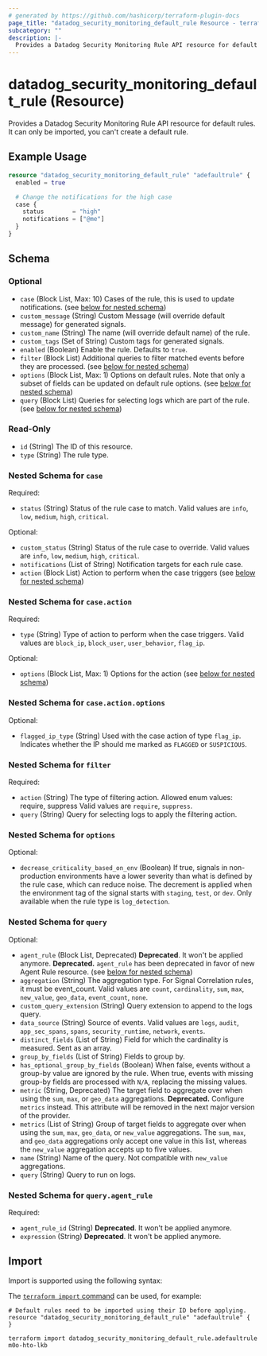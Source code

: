 ```yaml
---
# generated by https://github.com/hashicorp/terraform-plugin-docs
page_title: "datadog_security_monitoring_default_rule Resource - terraform-provider-datadog"
subcategory: ""
description: |-
  Provides a Datadog Security Monitoring Rule API resource for default rules. It can only be imported, you can't create a default rule.
---
```


# datadog_security_monitoring_default_rule (Resource)

Provides a Datadog Security Monitoring Rule API resource for default rules. It can only be imported, you can't create a default rule.

## Example Usage

```terraform
resource "datadog_security_monitoring_default_rule" "adefaultrule" {
  enabled = true

  # Change the notifications for the high case
  case {
    status        = "high"
    notifications = ["@me"]
  }
}
```

<!-- schema generated by tfplugindocs -->
## Schema

### Optional

- `case` (Block List, Max: 10) Cases of the rule, this is used to update notifications. (see [below for nested schema](#nestedblock--case))
- `custom_message` (String) Custom Message (will override default message) for generated signals.
- `custom_name` (String) The name (will override default name) of the rule.
- `custom_tags` (Set of String) Custom tags for generated signals.
- `enabled` (Boolean) Enable the rule. Defaults to `true`.
- `filter` (Block List) Additional queries to filter matched events before they are processed. (see [below for nested schema](#nestedblock--filter))
- `options` (Block List, Max: 1) Options on default rules. Note that only a subset of fields can be updated on default rule options. (see [below for nested schema](#nestedblock--options))
- `query` (Block List) Queries for selecting logs which are part of the rule. (see [below for nested schema](#nestedblock--query))

### Read-Only

- `id` (String) The ID of this resource.
- `type` (String) The rule type.

<a id="nestedblock--case"></a>
### Nested Schema for `case`

Required:

- `status` (String) Status of the rule case to match. Valid values are `info`, `low`, `medium`, `high`, `critical`.

Optional:

- `custom_status` (String) Status of the rule case to override. Valid values are `info`, `low`, `medium`, `high`, `critical`.
- `notifications` (List of String) Notification targets for each rule case.
- `action` (Block List) Action to perform when the case triggers (see [below for nested schema](#nestedblock--case--action))

<a id="nestedblock--case--action"></a>
### Nested Schema for `case.action`

Required:

- `type` (String) Type of action to perform when the case triggers. Valid values are `block_ip`, `block_user`, `user_behavior`, `flag_ip`.

Optional:

- `options` (Block List, Max: 1) Options for the action (see [below for nested schema](#nestedblock--case--action--options))

<a id="nestedblock--case--action--options"></a>
### Nested Schema for `case.action.options`

Optional:

- `flagged_ip_type` (String) Used with the case action of type `flag_ip`. Indicates whether the IP should me marked as `FLAGGED` or `SUSPICIOUS`.

<a id="nestedblock--filter"></a>
### Nested Schema for `filter`

Required:

- `action` (String) The type of filtering action. Allowed enum values: require, suppress Valid values are `require`, `suppress`.
- `query` (String) Query for selecting logs to apply the filtering action.


<a id="nestedblock--options"></a>
### Nested Schema for `options`

Optional:

- `decrease_criticality_based_on_env` (Boolean) If true, signals in non-production environments have a lower severity than what is defined by the rule case, which can reduce noise. The decrement is applied when the environment tag of the signal starts with `staging`, `test`, or `dev`. Only available when the rule type is `log_detection`.


<a id="nestedblock--query"></a>
### Nested Schema for `query`

Optional:

- `agent_rule` (Block List, Deprecated) **Deprecated**. It won't be applied anymore. **Deprecated.** `agent_rule` has been deprecated in favor of new Agent Rule resource. (see [below for nested schema](#nestedblock--query--agent_rule))
- `aggregation` (String) The aggregation type. For Signal Correlation rules, it must be event_count. Valid values are `count`, `cardinality`, `sum`, `max`, `new_value`, `geo_data`, `event_count`, `none`.
- `custom_query_extension` (String) Query extension to append to the logs query.
- `data_source` (String) Source of events. Valid values are `logs`, `audit`, `app_sec_spans`, `spans`, `security_runtime`, `network`, `events`.
- `distinct_fields` (List of String) Field for which the cardinality is measured. Sent as an array.
- `group_by_fields` (List of String) Fields to group by.
- `has_optional_group_by_fields` (Boolean) When false, events without a group-by value are ignored by the rule. When true, events with missing group-by fields are processed with `N/A`, replacing the missing values.
- `metric` (String, Deprecated) The target field to aggregate over when using the `sum`, `max`, or `geo_data` aggregations. **Deprecated.** Configure `metrics` instead. This attribute will be removed in the next major version of the provider.
- `metrics` (List of String) Group of target fields to aggregate over when using the `sum`, `max`, `geo_data`, or `new_value` aggregations. The `sum`, `max`, and `geo_data` aggregations only accept one value in this list, whereas the `new_value` aggregation accepts up to five values.
- `name` (String) Name of the query. Not compatible with `new_value` aggregations.
- `query` (String) Query to run on logs.

<a id="nestedblock--query--agent_rule"></a>
### Nested Schema for `query.agent_rule`

Required:

- `agent_rule_id` (String) **Deprecated**. It won't be applied anymore.
- `expression` (String) **Deprecated**. It won't be applied anymore.

## Import

Import is supported using the following syntax:

The [`terraform import` command](https://developer.hashicorp.com/terraform/cli/commands/import) can be used, for example:

```shell
# Default rules need to be imported using their ID before applying.
resource "datadog_security_monitoring_default_rule" "adefaultrule" {
}

terraform import datadog_security_monitoring_default_rule.adefaultrule m0o-hto-lkb
```
